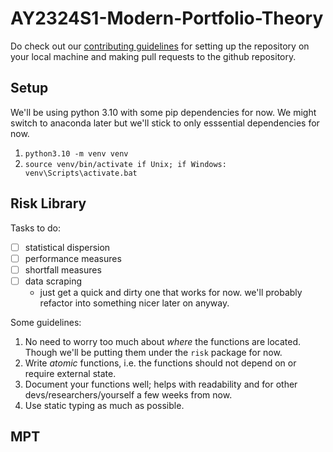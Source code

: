 # AY2324S1-Modern-Portfolio-Theory

Do check out our [contributing guidelines](CONTRIBUTING.md) for setting up the repository on your local machine and making pull requests to the github repository.

## Setup

We'll be using python 3.10 with some pip dependencies for now. We might switch to anaconda later but we'll stick to only esssential dependencies for now.

1. `python3.10 -m venv venv`
2. `source venv/bin/activate if Unix; if Windows: venv\Scripts\activate.bat`

## Risk Library

Tasks to do:
- [ ] statistical dispersion
- [ ] performance measures
- [ ] shortfall measures
- [ ] data scraping
    - just get a quick and dirty one that works for now. we'll probably refactor into something nicer later on anyway.

Some guidelines:
1. No need to worry too much about *where* the functions are located. Though we'll be putting them under the `risk` package for now.
1. Write *atomic* functions, i.e. the functions should not depend on or require external state.
1. Document your functions well; helps with readability and for other devs/researchers/yourself a few weeks from now.
1. Use static typing as much as possible.

## MPT
